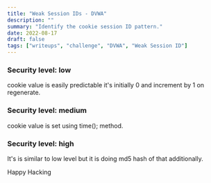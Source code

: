 ```yaml
---
title: "Weak Session IDs - DVWA"
description: ""
summary: "Identify the cookie session ID pattern."
date: 2022-08-17
draft: false
tags: ["writeups", "challenge", "DVWA", "Weak Session ID"]
---
```



### **Security level: low**

cookie value is easily predictable it's initially 0 and increment by 1 on regenerate.

### **Security level: medium**

cookie value is set using time(); method.

### **Security level: high**

It's is similar to low level but it is doing md5 hash of that additionally.


Happy Hacking
